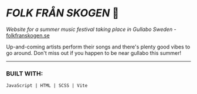 # **_FOLK FRÅN SKOGEN_** 🌲

_Website for a summer music festival taking place in Gullabo Sweden_ - [folkfranskogen.se](https://folkfranskogen.se/)

Up-and-coming artists perform their songs and there's plenty good vibes to go around. Don't miss out if you happen to be near gullabo this summer!

---

### **BUILT WITH:**

    JavaScript | HTML | SCSS | Vite
